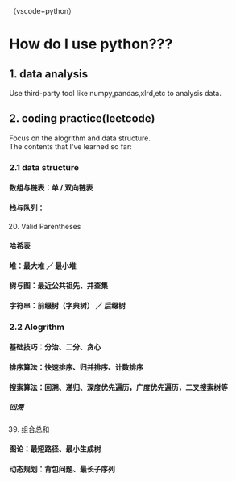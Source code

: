 （vscode+python）
# How do I use python???  
## 1. data analysis  
   Use third-party tool like numpy,pandas,xlrd,etc to analysis data.  
## 2. coding practice(leetcode)  
   Focus on the alogrithm and data structure.  
   The contents that I've learned so far:  
   ### 2.1 data structure   
   #### 数组与链表：单 / 双向链表  
   #### 栈与队列： 
   20. Valid Parentheses   
   #### 哈希表  
   #### 堆：最大堆 ／ 最小堆
   #### 树与图：最近公共祖先、并查集  
   #### 字符串：前缀树（字典树） ／ 后缀树  
   
   
   ### 2.2 Alogrithm  
   
   #### 基础技巧：分治、二分、贪心  
   #### 排序算法：快速排序、归并排序、计数排序  
   #### 搜索算法：回溯、递归、深度优先遍历，广度优先遍历，二叉搜索树等  
   
   ##### 回溯  
   39. 组合总和  
   
   #### 图论：最短路径、最小生成树  
   #### 动态规划：背包问题、最长子序列  
   
   
   

